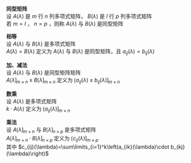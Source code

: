 **同型矩阵**  
设 $A(\lambda)$ 是 $m$ 行 $n$ 列多项式矩阵， $B(\lambda)$ 是 $l$ 行 $p$ 列多项式矩阵  
若 $m=l$ ， $n=p$ ，则称 $A(\lambda)$ 与 $B(\lambda)$ 是同型矩阵  
  
**相等**  
设 $A(\lambda)$ 与 $B(\lambda)$ 是多项式矩阵  
 $A(\lambda)=B(\lambda)$ 定义为 $A(\lambda)$ 与 $B(\lambda)$ 是同型矩阵，且 $a_{ij}(\lambda)=b_{ij}(\lambda)$  
  
**加、减法**  
设 $A(\lambda)$ 与 $B(\lambda)$ 是同型矩阵矩阵  
 $A\lgroup\lambda\rgroup_{m\times n}\pm B\lgroup\lambda\rgroup_{m\times n}$ 定义为 $\lgroup a_{ij}(\lambda)\pm b_{ij}(\lambda)\rgroup_{m\times n}$  
  
**数乘**  
设 $A(\lambda)$ 是多项式矩阵  
 $k\cdot A(\lambda)$ 定义为 $\lgroup a_{ij}(\lambda)\rgroup_{m\times n}$  
  
**乘法**  
设 $A\lgroup\lambda\rgroup_{m\times n}$ 与 $B\lgroup\lambda\rgroup_{n\times p}$ 是多项式矩阵  
 $A\lgroup\lambda\rgroup_{m\times n}\cdot B\lgroup\lambda\rgroup_{n\times p}$ 定义为 $\lgroup c_{ij}(\lambda)\rgroup_{m\times p}$  
其中 $c_{ij}(\lambda)=\sum\limits_{i=1}^k\left(a_{ik}(\lambda)\cdot b_{kj}(\lambda)\right)$  
